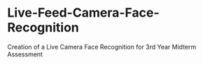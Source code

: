 # Live-Feed-Camera-Face-Recognition
Creation of a Live Camera Face Recognition for 3rd Year Midterm Assessment
